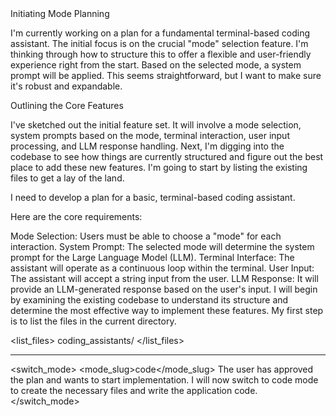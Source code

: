 <thinking>
Initiating Mode Planning

I'm currently working on a plan for a fundamental terminal-based coding assistant. The initial focus is on the crucial "mode" selection feature. I'm thinking through how to structure this to offer a flexible and user-friendly experience right from the start. Based on the selected mode, a system prompt will be applied. This seems straightforward, but I want to make sure it's robust and expandable.

Outlining the Core Features

I've sketched out the initial feature set. It will involve a mode selection, system prompts based on the mode, terminal interaction, user input processing, and LLM response handling. Next, I'm digging into the codebase to see how things are currently structured and figure out the best place to add these new features. I'm going to start by listing the existing files to get a lay of the land.
</thinking>

I need to develop a plan for a basic, terminal-based coding assistant.

Here are the core requirements:

Mode Selection: Users must be able to choose a "mode" for each interaction.
System Prompt: The selected mode will determine the system prompt for the Large Language Model (LLM).
Terminal Interface: The assistant will operate as a continuous loop within the terminal.
User Input: The assistant will accept a string input from the user.
LLM Response: It will provide an LLM-generated response based on the user's input.
I will begin by examining the existing codebase to understand its structure and determine the most effective way to implement these features. My first step is to list the files in the current directory.

<list_files>
<path>coding_assistants/</path>
</list_files>






-----

<switch_mode>
<mode_slug>code</mode_slug>
<reason>The user has approved the plan and wants to start implementation. I will now switch to code mode to create the necessary files and write the application code.</reason>
</switch_mode>